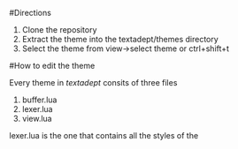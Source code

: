 #Directions

1. Clone the repository
2. Extract the theme into the textadept/themes directory
3. Select the theme from view->select theme or ctrl+shift+t

#How to edit the theme

Every theme in *textadept* consits of three files

1. buffer.lua
2. lexer.lua
3. view.lua

lexer.lua is the one that contains all the styles of the
